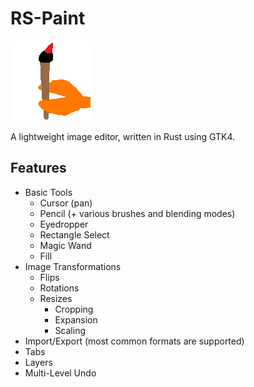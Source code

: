 # RS-Paint

![rs-paint alpha logo](/icons/logo.png)

A lightweight image editor, written in Rust using GTK4.

## Features

- Basic Tools
    - Cursor (pan)
    - Pencil (+ various brushes and blending modes)
    - Eyedropper
    - Rectangle Select
    - Magic Wand
    - Fill
- Image Transformations
  - Flips
  - Rotations
  - Resizes
      - Cropping
      - Expansion
      - Scaling
- Import/Export (most common formats are supported)
- Tabs
- Layers
- Multi-Level Undo
